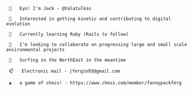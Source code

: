      👋   Eyo! I'm Jack - @Valatulkas
     
     👀   Interested in getting kinetic and contributing to digital evolution
     
     🌱   Currently learning Ruby (Rails to follow)
     
     💞️   I’m looking to collaborate on progressing large and small scale environmental projects
     
     🌊   Surfing in the NorthEast in the meantime
     
     📫   Electronic mail - jfergie93@gmail.com      
     
     ♟️   a game of chess! - https://www.chess.com/member/fannypackferg
                  

<!---
Valatulkas/Valatulkas is a ✨ special ✨ repository because its `README.md` (this file) appears on your GitHub profile.
You can click the Preview link to take a look at your changes.
--->
